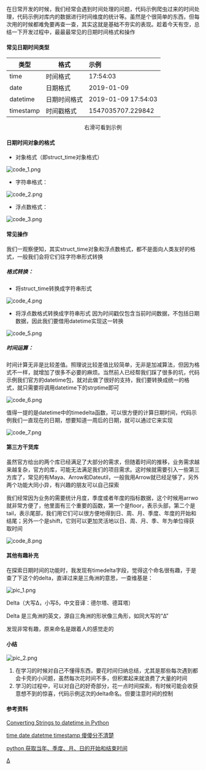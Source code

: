 
在日常开发的时候，我们经常会遇到时间处理的问题，代码示例爬虫过来的时间处理，代码示例对库内的数据进行时间维度的统计等。虽然是个很简单的东西，但每次用的时候都难免要再查一查，其实这就是基础不夯实的表现。趁着今天有空，总结一下开发过程中，最最最常见的日期时间格式和操作



#### 常见日期时间类型

| 类型      | 格式         | 示例                |
| --------- | ------------ | :------------------ |
| time      | 时间格式     | 17:54:03            |
| date      | 日期格式     | 2019-01-09          |
| datetime  | 日期时间格式 | 2019-01-09 17:54:03 |
| timestamp | 时间戳格式   | 1547035707.229842   |

<center>右滑可看到示例</center>





#### 日期时间对象的格式

- 对象格式（即struct_time对象格式）

![code_1.png](https://raw.githubusercontent.com/hacksman/articles/master/python中最常用的日期时间/imgs/code_1.png)



- 字符串格式：

![code_2.png](https://raw.githubusercontent.com/hacksman/articles/master/python中最常用的日期时间/imgs/code_2.png)



- 浮点数格式：

![code_3.png](https://raw.githubusercontent.com/hacksman/articles/master/python中最常用的日期时间/imgs/code_3.png)





#### 常见操作

我们一观察便知，其实struct_time对象和浮点数格式，都不是面向人类友好的格式，一般我们会将它们往字符串形式转换



##### 格式转换：

- 将struct_time转换成字符串形式

![code_4.png](https://raw.githubusercontent.com/hacksman/articles/master/python中最常用的日期时间/imgs/code_4.png)



- 将浮点数格式转换成字符串形式
  因为时间戳仅包含当前时间数据，不包括日期数据，因此我们要借用datetime实现这一转换

![code_5.png](https://raw.githubusercontent.com/hacksman/articles/master/python中最常用的日期时间/imgs/code_5.png)



##### 时间运算：

时间计算无非是比较差值。照理说比较差值比较简单，无非是加减算法，但因为格式不一样，就增加了很多不必要的麻烦。当然前人已经帮我们踩了很多的坑，代码示例我们官方的datetime包，就对此做了很好的支持，我们要转换成统一的格式，就只需要将调用datetime下的strptime即可

![code_6.png](https://raw.githubusercontent.com/hacksman/articles/master/python中最常用的日期时间/imgs/code_6.png)



值得一提的是datetime中的timedelta函数，可以很方便的计算日期时间，代码示例我们一直现在的日期，想要知道一周后的日期，就可以通过它来实现

![code_7.png](https://raw.githubusercontent.com/hacksman/articles/master/python中最常用的日期时间/imgs/code_7.png)



#### 第三方干货库

虽然官方给出的两个库已经满足了大部分的需求，但随着时间的推移，业务需求越来越复杂，官方的库，可能无法满足我们的项目需求。这时候就需要引入一些第三方库了，常见的有Maya、Arrow和Dateutil，一般我用Arrow就已经足够了，另外两个功能大同小异，有兴趣的朋友可以自己探索



我们经常因为业务的需要统计月度，季度或者年度的指标数据，这个时候用arrwo就非常方便了，他里面有三个重要的函数，第一个是floor，表示头部，第二个是tail，表示尾部，我们用它们可以很方便地得到日、周、月、季度、年度的开始和结尾；另外一个是shift，它则可以更加灵活地以日、周、月、季、年为单位得获取时间

![code_8.png](https://raw.githubusercontent.com/hacksman/articles/master/python中最常用的日期时间/imgs/code_8.1.png)



#### 其他有趣补充

在探索日期时间的功能时，我发现有timedelta字段，觉得这个命名很有趣，于是查了下这个的delta，直译过来是三角洲的意思，一查维基是：



![pic_1.png](https://raw.githubusercontent.com/hacksman/articles/master/python中最常用的日期时间/imgs/pic_1.png)



Delta（大写Δ，小写δ，中文音译：德尔塔、德耳塔）



Delta 是三角洲的英文，源自三角洲的形状像三角形，如同大写的“Δ”



发现非常有趣，原来命名是跟着人的感觉走的



#### 小结

![pic_2.png](https://raw.githubusercontent.com/hacksman/articles/master/python中最常用的日期时间/imgs/pic_2.1.png)



1. 在学习的时候对自己不懂得东西，要花时间归纳总结，尤其是那些每次遇到都会卡壳的小问题，虽然每次花时间不多，但积累起来就浪费了大量的时间
2. 学习的过程中，可以对自己的好奇部分，花一点时间探索，有时候可能会收获意想不到的惊喜，代码示例这次的delta命名。但要注意时间的控制



#### 参考资料

[Converting Strings to datetime in Python](https://stackabuse.com/converting-strings-to-datetime-in-python/)

[time date datetme timestamp 傻傻分不清楚](https://cloud.tencent.com/developer/article/1378717)

[python 获取当年、季度、月、日的开始和结束时间](https://blog.csdn.net/tengdazhang770960436/article/details/79100931)

[Δ](https://zh.wikipedia.org/wiki/%CE%94)